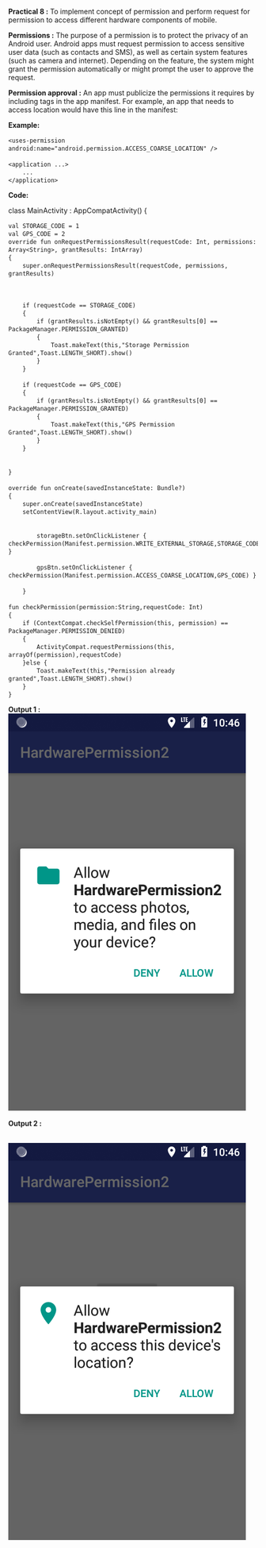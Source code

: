 **Practical 8 :** To implement concept of permission and perform request for permission to access different hardware components of mobile. 

**Permissions :** The purpose of a permission is to protect the privacy of an Android user. Android apps must request permission to access sensitive user data (such as contacts and SMS), as well as certain system features (such as camera and internet). Depending on the feature, the system might grant the permission automatically or might prompt the user to approve the request. 

**Permission approval :** An app must publicize the permissions it requires by including <uses-permission> tags in the app manifest. For example, an app that needs to access location would have this line in the manifest: 
    
**Example:**    <manifest xmlns:android="http://schemas.android.com/apk/res/android"
    package="com.example.harpreet_singh.hardwarepermission2">

    <uses-permission android:name="android.permission.ACCESS_COARSE_LOCATION" />

    <application ...>
        ...
    </application>
</manifest>


**Code:** 

class MainActivity : AppCompatActivity()
{



    val STORAGE_CODE = 1
    val GPS_CODE = 2
    override fun onRequestPermissionsResult(requestCode: Int, permissions: Array<String>, grantResults: IntArray)
    {
        super.onRequestPermissionsResult(requestCode, permissions, grantResults)



        if (requestCode == STORAGE_CODE)
        {
            if (grantResults.isNotEmpty() && grantResults[0] == PackageManager.PERMISSION_GRANTED)
            {
                Toast.makeText(this,"Storage Permission Granted",Toast.LENGTH_SHORT).show()
            }
        }

        if (requestCode == GPS_CODE)
        {
            if (grantResults.isNotEmpty() && grantResults[0] == PackageManager.PERMISSION_GRANTED)
            {
                Toast.makeText(this,"GPS Permission Granted",Toast.LENGTH_SHORT).show()
            }
        }


    }

    override fun onCreate(savedInstanceState: Bundle?)
    {
        super.onCreate(savedInstanceState)
        setContentView(R.layout.activity_main)


            storageBtn.setOnClickListener { checkPermission(Manifest.permission.WRITE_EXTERNAL_STORAGE,STORAGE_CODE) }

            gpsBtn.setOnClickListener { checkPermission(Manifest.permission.ACCESS_COARSE_LOCATION,GPS_CODE) }

        }

    fun checkPermission(permission:String,requestCode: Int)
    {
        if (ContextCompat.checkSelfPermission(this, permission) == PackageManager.PERMISSION_DENIED)
        {
            ActivityCompat.requestPermissions(this, arrayOf(permission),requestCode)
        }else {
            Toast.makeText(this,"Permission already granted",Toast.LENGTH_SHORT).show()
        }
    }
    
**Output 1 :** 
        <br>![Hills](https://raw.githubusercontent.com/harpreetayali/standstorm/master/Screenshot_1574140565.png )
    
   **Output 2 :** 
    
<br>![Hills](https://raw.githubusercontent.com/harpreetayali/standstorm/master/Screenshot_1574140575.png)
    
    
